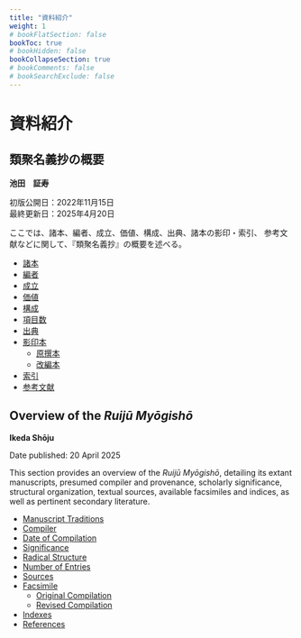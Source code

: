 ```yaml
---
title: "資料紹介"
weight: 1
# bookFlatSection: false
bookToc: true
# bookHidden: false
bookCollapseSection: true
# bookComments: false
# bookSearchExclude: false
---
```

# **資料紹介**

## **類聚名義抄の概要**

**池田　証寿**

初版公開日：2022年11月15日  
最終更新日：2025年4月20日

ここでは、諸本、編者、成立、価値、構成、出典、諸本の影印・索引、
参考文献などに関して、『類聚名義抄』の概要を述べる。


- [諸本](/docs/notes/krm-main/overview/1-overview#諸本)
- [編者](/docs/notes/krm-main/overview/1-overview#編者)
- [成立](/docs/notes/krm-main/overview/1-overview#成立)
- [価値](/docs/notes/krm-main/overview/1-overview#価値)
- [構成](/docs/notes/krm-main/overview/1-overview#構成)
- [項目数](/docs/notes/krm-main/overview/1-overview#項目数)
- [出典](/docs/notes/krm-main/overview/1-overview#出典)
- [影印本](/docs/notes/krm-main/overview/1-overview#影印本)
    - [原撰本](/docs/notes/krm-main/overview/1-overview#原撰本)
    - [改編本](/docs/notes/krm-main/overview/1-overview#改編本)
- [索引](/docs/notes/krm-main/overview/1-overview#索引)
- [参考文献](/docs/notes/krm-main/overview/1-overview#参考文献)


## **Overview of the *Ruijū Myōgishō***

**Ikeda Shōju**

Date published: 20 April 2025

This section provides an overview of the *Ruijū Myōgishō*, detailing its extant manuscripts, presumed compiler and provenance, scholarly significance, structural organization, textual sources, available facsimiles and indices, as well as pertinent secondary literature.


- [Manuscript Traditions](/docs/notes/krm-main/overview/2-overview-en#Manuscript-Traditions)
- [Compiler](/docs/notes/krm-main/overview/2-overview-en#compiler)
- [Date of Compilation](/docs/notes/krm-main/overview/2-overview-en#date-of-compilation)
- [Significance](/docs/notes/krm-main/overview/2-overview-en#Significance)
- [Radical Structure](/docs/notes/krm-main/overview/2-overview-en#radical-structure)
- [Number of Entries](/docs/notes/krm-main/overview/2-overview-en#number-of-entries)
- [Sources](/docs/notes/krm-main/overview/2-overview-en#sources)
- [Facsimile](/docs/notes/krm-main/overview/2-overview-en#facsimile)
    - [Original Compilation](/docs/notes/krm-main/overview/2-overview-en#original-compilation)
    - [Revised Compilation](/docs/notes/krm-main/overview/2-overview-en#revised-compilation)
- [Indexes](/docs/notes/krm-main/overview/2-overview-en#indexes)
- [References](/docs/notes/krm-main/overview/2-overview-en#references)